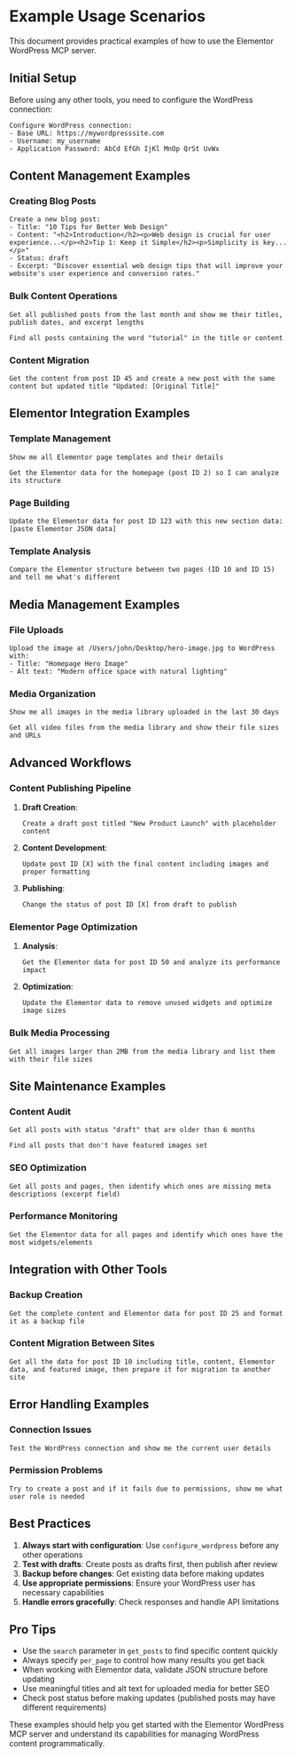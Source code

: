 # Example Usage Scenarios

This document provides practical examples of how to use the Elementor WordPress MCP server.

## Initial Setup

Before using any other tools, you need to configure the WordPress connection:

```
Configure WordPress connection:
- Base URL: https://mywordpresssite.com
- Username: my_username
- Application Password: AbCd EfGh IjKl MnOp QrSt UvWx
```

## Content Management Examples

### Creating Blog Posts

```
Create a new blog post:
- Title: "10 Tips for Better Web Design"
- Content: "<h2>Introduction</h2><p>Web design is crucial for user experience...</p><h2>Tip 1: Keep it Simple</h2><p>Simplicity is key...</p>"
- Status: draft
- Excerpt: "Discover essential web design tips that will improve your website's user experience and conversion rates."
```

### Bulk Content Operations

```
Get all published posts from the last month and show me their titles, publish dates, and excerpt lengths
```

```
Find all posts containing the word "tutorial" in the title or content
```

### Content Migration

```
Get the content from post ID 45 and create a new post with the same content but updated title "Updated: [Original Title]"
```

## Elementor Integration Examples

### Template Management

```
Show me all Elementor page templates and their details
```

```
Get the Elementor data for the homepage (post ID 2) so I can analyze its structure
```

### Page Building

```
Update the Elementor data for post ID 123 with this new section data: [paste Elementor JSON data]
```

### Template Analysis

```
Compare the Elementor structure between two pages (ID 10 and ID 15) and tell me what's different
```

## Media Management Examples

### File Uploads

```
Upload the image at /Users/john/Desktop/hero-image.jpg to WordPress with:
- Title: "Homepage Hero Image"
- Alt text: "Modern office space with natural lighting"
```

### Media Organization

```
Show me all images in the media library uploaded in the last 30 days
```

```
Get all video files from the media library and show their file sizes and URLs
```

## Advanced Workflows

### Content Publishing Pipeline

1. **Draft Creation**:
   ```
   Create a draft post titled "New Product Launch" with placeholder content
   ```

2. **Content Development**:
   ```
   Update post ID [X] with the final content including images and proper formatting
   ```

3. **Publishing**:
   ```
   Change the status of post ID [X] from draft to publish
   ```

### Elementor Page Optimization

1. **Analysis**:
   ```
   Get the Elementor data for post ID 50 and analyze its performance impact
   ```

2. **Optimization**:
   ```
   Update the Elementor data to remove unused widgets and optimize image sizes
   ```

### Bulk Media Processing

```
Get all images larger than 2MB from the media library and list them with their file sizes
```

## Site Maintenance Examples

### Content Audit

```
Get all posts with status "draft" that are older than 6 months
```

```
Find all posts that don't have featured images set
```

### SEO Optimization

```
Get all posts and pages, then identify which ones are missing meta descriptions (excerpt field)
```

### Performance Monitoring

```
Get the Elementor data for all pages and identify which ones have the most widgets/elements
```

## Integration with Other Tools

### Backup Creation

```
Get the complete content and Elementor data for post ID 25 and format it as a backup file
```

### Content Migration Between Sites

```
Get all the data for post ID 10 including title, content, Elementor data, and featured image, then prepare it for migration to another site
```

## Error Handling Examples

### Connection Issues

```
Test the WordPress connection and show me the current user details
```

### Permission Problems

```
Try to create a post and if it fails due to permissions, show me what user role is needed
```

## Best Practices

1. **Always start with configuration**: Use `configure_wordpress` before any other operations
2. **Test with drafts**: Create posts as drafts first, then publish after review
3. **Backup before changes**: Get existing data before making updates
4. **Use appropriate permissions**: Ensure your WordPress user has necessary capabilities
5. **Handle errors gracefully**: Check responses and handle API limitations

## Pro Tips

- Use the `search` parameter in `get_posts` to find specific content quickly
- Always specify `per_page` to control how many results you get back
- When working with Elementor data, validate JSON structure before updating
- Use meaningful titles and alt text for uploaded media for better SEO
- Check post status before making updates (published posts may have different requirements)

These examples should help you get started with the Elementor WordPress MCP server and understand its capabilities for managing WordPress content programmatically. 